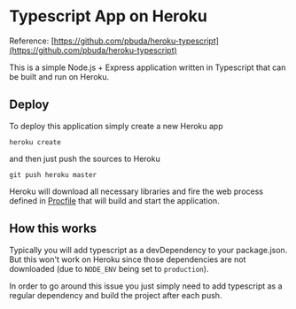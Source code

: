 Typescript App on Heroku
========================

Reference: [https://github.com/pbuda/heroku-typescript](https://github.com/pbuda/heroku-typescript)

This is a simple Node.js + Express application written in Typescript
that can be built and run on Heroku.

## Deploy
To deploy this application simply create a new Heroku app

```
heroku create
```

and then just push the sources to Heroku

```
git push heroku master
```

Heroku will download all necessary libraries and fire the web
process defined in [Procfile](Procfile) that will build and start
the application.

## How this works

Typically you will add typescript as a devDependency to your package.json.
But this won't work on Heroku since those dependencies are not downloaded
(due to `NODE_ENV` being set to `production`).

In order to go around this issue you just simply need to add typescript
as a regular dependency and build the project after each push.
